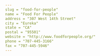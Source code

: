 ```yaml
---
slug = "food-for-people"
name = "Food For People"
address = "307 West 14th Street"
city = "Eureka"
state = "CA"
postal = "95501"
website = "http://www.foodforpeople.org/"
phone = "707-445-3166"
fax = "707-445-5946"
---
```

